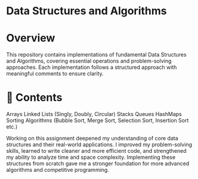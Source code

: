 # Data Structures and Algorithms

# Overview

This repository contains implementations of fundamental Data Structures and Algorithms, covering essential operations and problem-solving approaches. Each implementation follows a structured approach with meaningful comments to ensure clarity.

# 📂 Contents

Arrays
Linked Lists (Singly, Doubly, Circular)
Stacks
Queues
HashMaps
Sorting Algorithms (Bubble Sort, Merge Sort, Selection Sort, Insertion Sort etc.)


Working on this assignment deepened my understanding of core data structures and their real-world applications. I improved my problem-solving skills, learned to write cleaner and more efficient code, and strengthened my ability to analyze time and space complexity. Implementing these structures from scratch gave me a stronger foundation for more advanced algorithms and competitive programming.
